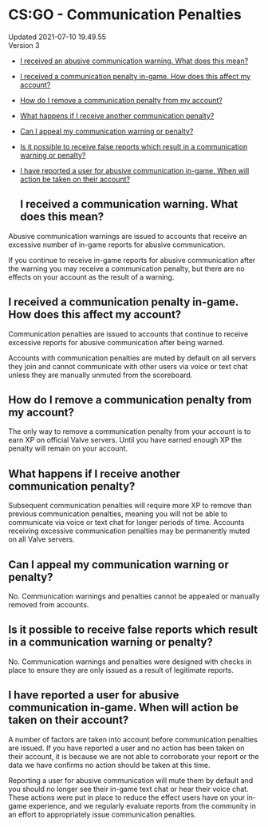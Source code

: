 # CS:GO - Communication Penalties
Updated 2021-07-10 19.49.55  
Version 3  

* [I received an abusive communication warning. What does this mean?](#whywarning)
* [I received a communication penalty in-game. How does this affect my account?](#whypenalty)
* [How do I remove a communication penalty from my account?](#removepenalty)
* [What happens if I receive another communication penalty?](#morepenalties)
* [Can I appeal my communication warning or penalty?](#falsepenalty)
* [Is it possible to receive false reports which result in a communication warning or penalty?](#falsereports)
* [I have reported a user for abusive communication in-game. When will action be taken on their account?](#actonreports)

  
  ## I received a communication warning. What does this mean?
Abusive communication warnings are issued to accounts that receive an excessive number of in-game reports for abusive communication.  
  
If you continue to receive in-game reports for abusive communication after the warning you may receive a communication penalty, but there are no effects on your account as the result of a warning.    
  ## I received a communication penalty in-game. How does this affect my account?
Communication penalties are issued to accounts that continue to receive excessive reports for abusive communication after being warned.  
  
Accounts with communication penalties are muted by default on all servers they join and cannot communicate with other users via voice or text chat unless they are manually unmuted from the scoreboard.    
  ## How do I remove a communication penalty from my account?
The only way to remove a communication penalty from your account is to earn XP on official Valve servers. Until you have earned enough XP the penalty will remain on your account.    
  ## What happens if I receive another communication penalty?
Subsequent communication penalties will require more XP to remove than previous communication penalties, meaning you will not be able to communicate via voice or text chat for longer periods of time. Accounts receiving excessive communication penalties may be permanently muted on all Valve servers.    
  ## Can I appeal my communication warning or penalty?
No. Communication warnings and penalties cannot be appealed or manually removed from accounts.    
  ## Is it possible to receive false reports which result in a communication warning or penalty?
No. Communication warnings and penalties were designed with checks in place to ensure they are only issued as a result of legitimate reports.    
  ## I have reported a user for abusive communication in-game. When will action be taken on their account?
A number of factors are taken into account before communication penalties are issued. If you have reported a user and no action has been taken on their account, it is because we are not able to corroborate your report or the data we have confirms no action should be taken at this time.  
  
Reporting a user for abusive communication will mute them by default and you should no longer see their in-game text chat or hear their voice chat. These actions were put in place to reduce the effect users have on your in-game experience, and we regularly evaluate reports from the community in an effort to appropriately issue communication penalties.